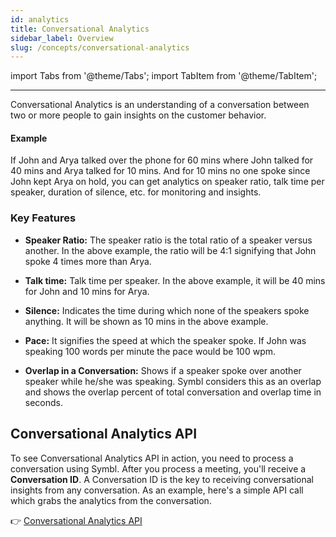 ```yaml
---
id: analytics
title: Conversational Analytics
sidebar_label: Overview
slug: /concepts/conversational-analytics
---
```


import Tabs from '@theme/Tabs';
import TabItem from '@theme/TabItem';

---

Conversational Analytics is an understanding of a conversation between two or more people to gain insights on the customer behavior.

#### Example

If John and Arya talked over the phone for 60 mins where John talked for 40 mins and Arya talked for 10 mins. And for 10 mins no one spoke since John kept Arya on hold, you can get analytics on speaker ratio, talk time per speaker, duration of silence, etc. for monitoring and insights.

### Key Features 

- **Speaker Ratio:** The speaker ratio is the total ratio of a speaker versus another. In the above example, the ratio will be 4:1 signifying that John spoke 4 times more than Arya.

- **Talk time:** Talk time per speaker. In the above example, it will be 40 mins for John and 10 mins for Arya.

- **Silence:** Indicates the time during which none of the speakers spoke anything. It will be shown as 10 mins in the above example.

- **Pace:** It signifies the speed at which the speaker spoke. If John was speaking 100 words per minute the pace would be 100 wpm.

- **Overlap in a Conversation:** Shows if a speaker spoke over another speaker while he/she was speaking. Symbl considers this as an overlap and shows the overlap percent of total conversation and overlap time in seconds.



## Conversational Analytics API

To see Conversational Analytics API in action, you need to process a conversation using Symbl. After you process a meeting, you'll receive a **Conversation ID**.  A Conversation ID is the key to receiving conversational insights from any conversation. As an example, here's a simple API call which grabs the analytics from the conversation.

👉 [Conversational Analytics API](/docs/conversation-api/analytics)
